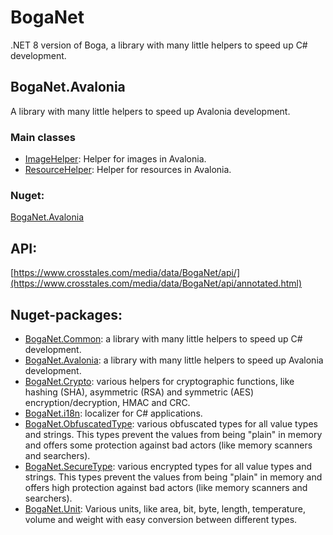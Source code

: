 # BogaNet
.NET 8 version of Boga, a library with many little helpers to speed up C# development.


## BogaNet.Avalonia
A library with many little helpers to speed up Avalonia development.

### Main classes
* [ImageHelper](https://www.crosstales.com/media/data/BogaNet/api/class_boga_net_1_1_avalonia_1_1_helper_1_1_image_helper.html): Helper for images in Avalonia.
* [ResourceHelper](https://www.crosstales.com/media/data/BogaNet/api/class_boga_net_1_1_avalonia_1_1_helper_1_1_resource_helper.html): Helper for resources in Avalonia.

### Nuget:
[BogaNet.Avalonia](https://www.nuget.org/packages/BogaNet.Avalonia/)


## API:
[https://www.crosstales.com/media/data/BogaNet/api/](https://www.crosstales.com/media/data/BogaNet/api/annotated.html)


## Nuget-packages:
* [BogaNet.Common](https://www.nuget.org/packages/BogaNet.Common/): a library with many little helpers to speed up C# development.
* [BogaNet.Avalonia](https://www.nuget.org/packages/BogaNet.Avalonia/): a library with many little helpers to speed up Avalonia development.
* [BogaNet.Crypto](https://www.nuget.org/packages/BogaNet.Crypto/): various helpers for cryptographic functions, like hashing (SHA), asymmetric (RSA) and symmetric (AES) encryption/decryption, HMAC and CRC.
* [BogaNet.i18n](https://www.nuget.org/packages/BogaNet.i18n/): localizer for C# applications.
* [BogaNet.ObfuscatedType](https://www.nuget.org/packages/BogaNet.ObfuscatedType/): various obfuscated types for all value types and strings. This types prevent the values from being "plain" in memory and offers some protection against bad actors (like memory scanners and searchers).
* [BogaNet.SecureType](https://www.nuget.org/packages/BogaNet.SecureType/): various encrypted types for all value types and strings. This types prevent the values from being "plain" in memory and offers high protection against bad actors (like memory scanners and searchers).
* [BogaNet.Unit](https://www.nuget.org/packages/BogaNet.Unit/): Various units, like area, bit, byte, length, temperature, volume and weight with easy conversion between different types.